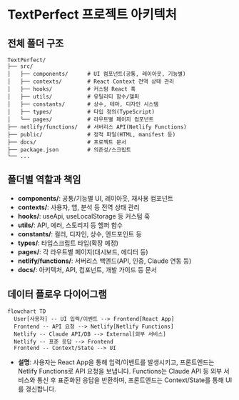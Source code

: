 # TextPerfect 프로젝트 아키텍처

## 전체 폴더 구조

```
TextPerfect/
├── src/
│   ├── components/      # UI 컴포넌트(공통, 레이아웃, 기능별)
│   ├── contexts/        # React Context 전역 상태 관리
│   ├── hooks/           # 커스텀 React 훅
│   ├── utils/           # 유틸리티 함수/헬퍼
│   ├── constants/       # 상수, 테마, 디자인 시스템
│   ├── types/           # 타입 정의(TypeScript)
│   └── pages/           # 라우트별 페이지 컴포넌트
├── netlify/functions/   # 서버리스 API(Netlify Functions)
├── public/              # 정적 파일(HTML, manifest 등)
├── docs/                # 프로젝트 문서
├── package.json         # 의존성/스크립트
└── ...
```

## 폴더별 역할과 책임
- **components/**: 공통/기능별 UI, 레이아웃, 재사용 컴포넌트
- **contexts/**: 사용자, 앱, 분석 등 전역 상태 관리
- **hooks/**: useApi, useLocalStorage 등 커스텀 훅
- **utils/**: API, 에러, 스토리지 등 헬퍼 함수
- **constants/**: 컬러, 디자인, 상수, 엔드포인트 등
- **types/**: 타입스크립트 타입(확장 예정)
- **pages/**: 각 라우트별 페이지(대시보드, 에디터 등)
- **netlify/functions/**: 서버리스 백엔드(API, 인증, Claude 연동 등)
- **docs/**: 아키텍처, API, 컴포넌트, 개발 가이드 등 문서

## 데이터 플로우 다이어그램

```mermaid
flowchart TD
  User[사용자] -- UI 입력/이벤트 --> Frontend[React App]
  Frontend -- API 요청 --> Netlify[Netlify Functions]
  Netlify -- Claude API/DB --> External[외부 서비스]
  Netlify -- 표준 응답 --> Frontend
  Frontend -- Context/State --> UI
```

- **설명**: 사용자는 React App을 통해 입력/이벤트를 발생시키고, 프론트엔드는 Netlify Functions로 API 요청을 보냅니다. Functions는 Claude API 등 외부 서비스와 통신 후 표준화된 응답을 반환하며, 프론트엔드는 Context/State를 통해 UI를 갱신합니다. 